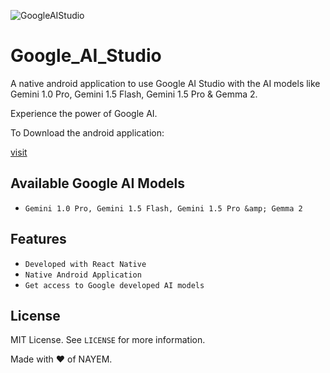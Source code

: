 ![GoogleAIStudio](https://github.com/nayemahmedniloy/AOSP_Tag_Tracker/assets/71997569/9dad3c10-85ba-4bed-9ad4-738cfb8a70d9)
# Google_AI_Studio
A native android application to use Google AI Studio with the AI models like Gemini 1.0 Pro, Gemini 1.5 Flash, Gemini 1.5 Pro &amp; Gemma 2.

Experience the power of Google AI.

<div><p>To Download the android application:</p><a href="https://github.com/nayemahmedniloy/Google_AI_Studio/releases/">visit</a></div>

## Available Google AI Models

- `Gemini 1.0 Pro, Gemini 1.5 Flash, Gemini 1.5 Pro &amp; Gemma 2`

## Features
- `Developed with React Native`
- `Native Android Application`
- `Get access to Google developed AI models`
## License

MIT License. See `LICENSE` for more information.

Made with ❤ of NAYEM.

